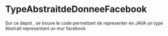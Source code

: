 # TypeAbstraitdeDonneeFacebook
Sur ce depot , se trouve le code permettant de representer en JAVA un type Abstrait representant un mur facebook
